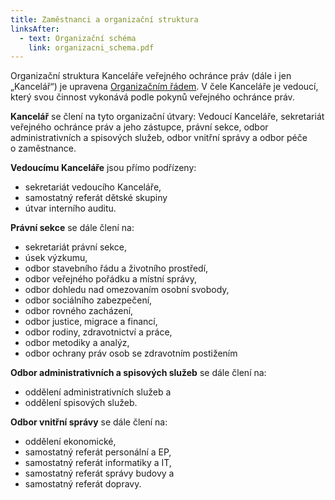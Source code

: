 ```yaml
---
title: Zaměstnanci a organizační struktura
linksAfter:
  - text: Organizační schéma
    link: organizacni_schema.pdf
---
```

<p>Organizační struktura Kanceláře veřejného ochránce práv (dále i&nbsp;jen &bdquo;Kancelář&ldquo;) je upravena&nbsp;<a href="organizacni_rad.docx">Organizačním řádem</a>. V&nbsp;čele Kanceláře je vedoucí, který svou činnost vykonává podle pokynů veřejného ochránce práv.</p>

<p><strong>Kancelář</strong>&nbsp;se člení na&nbsp;tyto organizační útvary: Vedoucí Kanceláře, sekretariát veřejného ochránce práv a&nbsp;jeho zástupce, právní sekce, odbor administrativních a&nbsp;spisových služeb, odbor vnitřní správy a&nbsp;odbor péče o&nbsp;zaměstnance.</p>

<p><strong>Vedoucímu Kanceláře</strong>&nbsp;jsou přímo podřízeny:</p>

<ul>
	<li>sekretariát vedoucího Kanceláře,</li>
	<li>samostatný referát dětské skupiny</li>
	<li>útvar interního auditu.</li>
</ul>

<p><strong>Právní sekce</strong>&nbsp;se dále člení na:</p>

<ul>
	<li>sekretariát právní sekce,</li>
	<li>úsek výzkumu,</li>
	<li>odbor stavebního řádu a&nbsp;životního prostředí,</li>
	<li>odbor veřejného pořádku a&nbsp;místní správy,</li>
	<li>odbor dohledu nad omezovaním osobní svobody,</li>
	<li>odbor sociálního zabezpečení,</li>
	<li>odbor rovného zacházení,</li>
	<li>odbor justice, migrace a&nbsp;financí,</li>
	<li>odbor rodiny, zdravotnictví a&nbsp;práce,</li>
	<li>odbor metodiky a&nbsp;analýz,</li>
	<li>odbor ochrany práv osob se zdravotním postižením</li>
</ul>

<p><strong>Odbor administrativních a&nbsp;spisových služeb</strong>&nbsp;se dále člení na:</p>

<ul>
	<li>oddělení administrativních služeb a</li>
	<li>oddělení spisových služeb.</li>
</ul>

<p><strong>Odbor vnitřní správy</strong>&nbsp;se dále člení na:</p>

<ul>
	<li>oddělení ekonomické,</li>
	<li>samostatný referát personální a&nbsp;EP,</li>
	<li>samostatný referát informatiky a&nbsp;IT,</li>
	<li>samostatný referát správy budovy a</li>
	<li>samostatný referát dopravy.</li>
</ul>

<p>&nbsp;</p>
